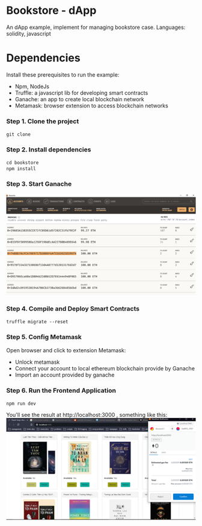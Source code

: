 # Bookstore - dApp
An dApp example, implement for managing bookstore case.
Languages: solidity, javascript

# Dependencies
Install these prerequisites to run the example:
 - Npm, NodeJs
 - Truffle: a javascript lib for developing smart contracts
 - Ganache: an app to create local blockchain network
 - Metamask: browser extension to access blockchain networks

### Step 1. Clone the project
```
git clone 
```
### Step 2. Install dependencies
```
cd bookstore
npm install
```
### Step 3. Start Ganache
![ganache example](docs/images/ganache.png?raw=true "ganache example")
### Step 4. Compile and Deploy Smart Contracts
```
truffle migrate --reset
```
### Step 5. Config Metamask
Open browser and click to extension Metamask:
 - Unlock metamask
 - Connect your account to local ethereum blockchain provide by Ganache
 - Import an account provided by ganache
### Step 6. Run the Frontend Application
```
npm run dev
```
You'll see the result at http://localhost:3000 , something like this:
![application's UI](docs/images/bookstore.png?raw=true "application's UI")
